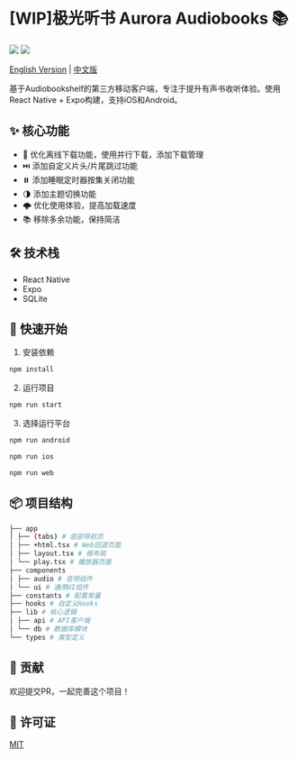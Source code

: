# [WIP]极光听书 Aurora Audiobooks 📚

[![][license-badge]][license-url] 
[![][expoversion-badge]][expoversion-url]

[license-badge]: https://img.shields.io/github/license/ylzon/aurora-audiobooks?style=flat-square
[license-url]: LICENSE
[expoversion-badge]: https://img.shields.io/badge/Expo-52.0.28-blue.svg?style=flat-square
[expoversion-url]: https://expo.dev/

[English Version](README.en.md) | [中文版](README.md)

基于Audiobookshelf的第三方移动客户端，专注于提升有声书收听体验。使用React Native + Expo构建，支持iOS和Android。

## ✨ 核心功能
- 🚀 优化离线下载功能，使用并行下载，添加下载管理
- ⏭️ 添加自定义片头/片尾跳过功能
- ⏸️ 添加睡眠定时器按集关闭功能
- 🌗 添加主题切换功能
- 🌩 优化使用体验，提高加载速度
- 📚 移除多余功能，保持简洁

## 🛠️ 技术栈
- React Native
- Expo
- SQLite

## 🚀 快速开始

1. 安装依赖
```bash
npm install
```
2. 运行项目
```bash
npm run start
```
3. 选择运行平台
```bash
npm run android
```
```bash
npm run ios
```
```bash
npm run web
```

## 📦 项目结构
```bash
├── app
│ ├── (tabs) # 底部导航页
│ ├── +html.tsx # Web回退页面
│ ├── layout.tsx # 根布局
│ └── play.tsx # 播放器页面
├── components
│ ├── audio # 音频组件
│ └── ui # 通用UI组件
├── constants # 配置常量
├── hooks # 自定义Hooks
├── lib # 核心逻辑
│ ├── api # API客户端
│ └── db # 数据库模块
└── types # 类型定义
```

## 🤝 贡献
欢迎提交PR，一起完善这个项目！

## 📝 许可证
[MIT](LICENSE)
